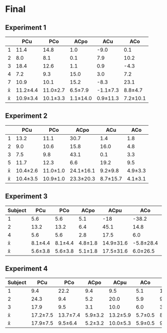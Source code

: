 # Final

## Experiment 1
|     | PCu      | PCo      | ACpo     | ACu      | ACo      |
|-----|----------|----------|----------|----------|----------|
| 1   | 11.4     | 14.8     | 1.0      | -9.0     | 0.1      |
| 2   | 8.0      | 8.1      | 0.1      | 7.9      | 10.2     |
| 3   | 18.4     | 12.6     | 1.1      | 0.9      | -4.3     |
| 4   | 7.2      | 9.3      | 15.0     | 3.0      | 7.2      |
| 7   | 10.9     | 10.1     | 15.2     | -8.3     | 23.1     |
| x̄   | 11.2±4.4 | 11.0±2.7 | 6.5±7.9  | -1.1±7.3 | 8.8±4.7  |
| x͂   | 10.9±3.4 | 10.1±3.3 | 1.1±14.0 | 0.9±11.3 | 7.2±10.1 |

## Experiment 2
|     | PCu      | PCo      | ACpo      | ACu      | ACo     |
|-----|----------|----------|-----------|----------|---------|
| 1   | 13.2     | 11.1     | 30.7      | 1.4      | 1.8     |
| 2   | 9.0      | 10.6     | 15.8      | 16.0     | 4.8     |
| 3   | 7.5      | 9.8      | 43.1      | 0.1      | 3.3     |
| 5   | 11.7     | 12.3     | 6.6       | 19.2     | 9.5     |
| x̄    | 10.4±2.6 | 11.0±1.0 | 24.1±16.1 | 9.2±9.8  | 4.9±3.3 |
| x͂    | 10.4±3.5 | 10.9±1.0 | 23.3±20.3 | 8.7±15.7 | 4.1±3.1 |

## Experiment 3
| Subject | PCu     | PCo     | ACpo    | ACpu      | ACo       | ACu      |
|---------|---------|---------|---------|-----------|-----------|----------|
| 1       | 5.6     | 5.6     | 5.1     | -18       | -38.2     | 7.1      |
| 2       | 13.2    | 13.2    | 6.4     | 45.1      | 14.8      | 15.1     |
| 4       | 5.6     | 5.6     | 2.8     | 17.5      | 6.0       | 12.5     |
| x̄       | 8.1±4.4 | 8.1±4.4 | 4.8±1.8 | 14.9±31.6 | -5.8±28.4 | 11.6±4.1 |
| x͂       | 5.6±3.8 | 5.6±3.8 | 5.1±1.8 | 17.5±31.6 | 6.0±26.5  | 12.5±4.0 |

## Experiment 4
| Subject | PCu      | PCo      | ACpo    | ACpu     | ACo     | ACu     |
|---------|----------|----------|---------|----------|---------|---------|
| 1       | 9.4      | 22.2     | 9.4     | 9.5      | 5.1     | 13.2    |
| 2       | 24.3     | 9.4      | 5.2     | 20.0     | 5.9     | 9.2     |
| 3       | 17.9     | 9.5      | 3.1     | 10.0     | 6.0     | 3.9     |
| x̄       | 17.2±7.5 | 13.7±7.4 | 5.9±3.2 | 13.2±5.9 | 5.7±0.5 | 8.8±4.7 |
| x͂       | 17.9±7.5 | 9.5±6.4  | 5.2±3.2 | 10.0±5.3 | 5.9±0.5 | 9.2±4.7 |